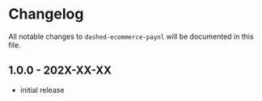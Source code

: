 # Changelog

All notable changes to `dashed-ecommerce-paynl` will be documented in this file.

## 1.0.0 - 202X-XX-XX

- initial release
